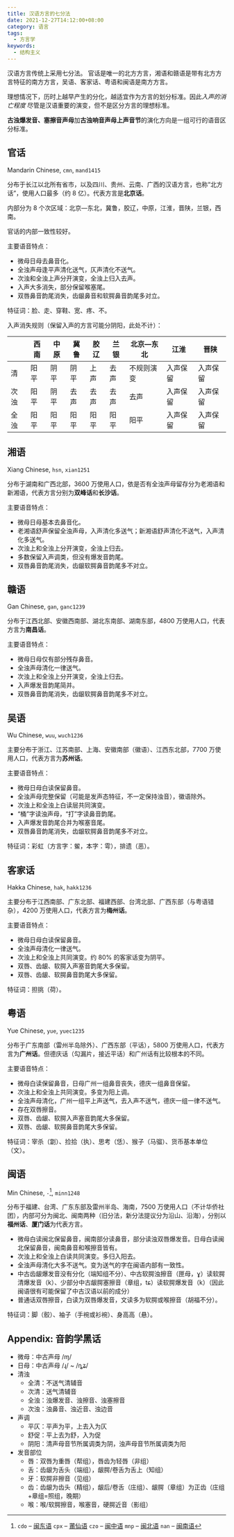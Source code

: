 ```yaml
---
title: 汉语方言的七分法
date: 2021-12-27T14:12:00+08:00
category: 语言
tags:
  - 方言学
keywords:
  - 结构主义
---
```


汉语方言传统上采用七分法。 官话是唯一的北方方言，湘语和赣语是带有北方方言特征的南方方言，吴语、客家话、粤语和闽语是南方方言。

<!-- more -->

理想情况下，历时上越早产生的分化，越适宜作为方言的划分标准。因此*入声的消亡程度* 尽管是汉语重要的演变，但不是区分方言的理想标准。

**古浊爆发音、塞擦音声母**加**古浊响音声母上声音节**的演化方向是一组可行的语音区分标准。

## 官话

Mandarin Chinese, `cmn`, `mand1415`

分布于长江以北所有省市，以及四川、贵州、云南、广西的汉语方言，也称“北方话”，使用人口最多（约 8 亿）。代表方言是**北京话**。

内部分为 8 个次区域：北京—东北，冀鲁，胶辽，中原，江淮，晋陕，兰银，西南。

官话的内部一致性较好。

主要语音特点：

- 微母日母去鼻音化。
- 全浊声母逢平声清化送气，仄声清化不送气。
- 次浊和全浊上声分开演变，全浊上归入去声。
- 入声大多消失，部分保留喉塞尾。
- 双唇鼻音韵尾消失，齿龈鼻音和软腭鼻音韵尾多对立。

特征词：脸、走、穿鞋、宽、疼、不。

入声消失规则（保留入声的方言可能分阴阳，此处不计）：

|      | 西南 | 中原 | 冀鲁 | 胶辽 | 兰银 | 北京—东北  | 江淮     | 晋陕     |
| ---- | ---- | ---- | ---- | ---- | ---- | ---------- | -------- | -------- |
| 清   | 阳平 | 阴平 | 阴平 | 上声 | 去声 | 不规则演变 | 入声保留 | 入声保留 |
| 次浊 | 阳平 | 阴平 | 去声 | 去声 | 去声 | 去声       | 入声保留 | 入声保留 |
| 全浊 | 阳平 | 阳平 | 阳平 | 阳平 | 阳平 | 阳平       | 入声保留 | 入声保留 |

## 湘语

Xiang Chinese, `hsn`, `xian1251`

分布于湖南和广西北部，3600 万使用人口，依是否有全浊声母留存分为老湘语和新湘语，代表方言分别为**双峰话**和**长沙话**。

主要语音特点：

- 微母日母基本去鼻音化。
- 老湘语舒声保留全浊声母，入声清化多送气；新湘语舒声清化不送气，入声清化多送气。
- 次浊上和全浊上分开演变，全浊上归去。
- 多数保留入声调类，但没有爆发音韵尾。
- 双唇鼻音韵尾消失，齿龈软腭鼻音韵尾多不对立。

## 赣语

Gan Chinese, `gan`, `ganc1239`

分布于江西北部、安徽西南部、湖北东南部、湖南东部，4800 万使用人口，代表方言为**南昌话**。

主要语音特点：

- 微母日母仅有部分残存鼻音。
- 全浊声母清化一律送气。
- 次浊上和全浊上分开演变，全浊上归去。
- 入声爆发音韵尾简并。
- 双唇鼻音韵尾消失，齿龈软腭鼻音韵尾多不对立。

## 吴语

Wu Chinese, `wuu`, `wuch1236`

主要分布于浙江、江苏南部、上海、安徽南部（徽语）、江西东北部，7700 万使用人口，代表方言为**苏州话**。

主要语音特点：

- 微母日母白读保留鼻音。
- 全浊声母完整保留（可能是发声态特征，不一定保持浊音），徽语除外。
- 次浊上和全浊上白读层共同演变。
- “桶”字读浊声母，“打”字读鼻音韵尾。
- 入声爆发音韵尾合并为喉塞音尾。
- 双唇鼻音韵尾消失，齿龈软腭鼻音韵尾多不对立。

特征词：彩虹（方言字：鲎，本字：雩），排遗（恶）。

## 客家话

Hakka Chinese, `hak`, `hakk1236`

主要分布于江西南部、广东北部、福建西部、台湾北部、广西东部（与粤语错杂），4200 万使用人口，代表方言为**梅州话**。

主要语音特点：

- 微母日母白读保留鼻音。
- 全浊声母清化一律送气。
- 次浊上和全浊上共同演变。约 80% 的客家话变为阴平。
- 双唇、齿龈、软腭入声塞音韵尾大多保留。
- 双唇、齿龈、软腭鼻音韵尾大多保留。

特征词：担挑（荷）。

## 粤语

Yue Chinese, `yue`, `yuec1235`

分布于广东南部（雷州半岛除外）、广西东部（平话），5800 万使用人口，代表方言为**广州话**。但德庆话（勾漏片，接近平话）和广州话有比较根本的不同。

主要语音特点：

- 微母白读保留鼻音，日母广州一组鼻音丧失，德庆一组鼻音保留。
- 次浊上和全浊上共同演变。多变为阳上调。
- 全浊声母清化，广州一组平上声送气，去入声不送气，德庆一组一律不送气。
- 存在双唇擦音。
- 双唇、齿龈、软腭入声塞音韵尾大多保留。
- 双唇、齿龈、软腭鼻音韵尾大多保留。

特征词：宰杀（劏）、捡拾（执）、思考（恁）、猴子（马骝）、货币基本单位（文）。

## 闽语

Min Chinese, `-`[^1], `minn1248`

分布于福建、台湾、广东东部及雷州半岛、海南，7500 万使用人口（不计华侨社团），内部可分为闽北、闽南两种（旧分法，新分法提议分为沿山、沿海），分别以**福州话**、**厦门话**为代表方言。

- 微母白读闽北保留鼻音，闽南部分读鼻音，部分读浊双唇爆发音。日母白读闽北保留鼻音，闽南鼻音和喉擦音皆有。
- 次浊上和全浊上白读共同演变。多归入阳去。
- 全浊声母清化大多不送气。变为送气的字在闽语内部有一致性。
- 中古齿龈爆发音没有分化（端知组不分）、中古软腭浊擦音（匣母，ɣ）读软腭清爆发音（k）、少部分中古龈腭塞擦音（章组，tɕ）读软腭爆发音（k）（因此闽语很有可能保留了中古汉语以前的成分）
- 普通话双唇擦音，白读为双唇爆发音，文读多为软腭或喉擦音（胡福不分）。

特征词：脚（骹）、袖子（手䘼或衫䘼）、身高高（悬）。

[^1]: `cdo` – [闽东语](https://zh.wikipedia.org/wiki/閩東語) `cpx` – [莆仙语](https://zh.wikipedia.org/wiki/莆仙语) `czo` – [闽中语](https://zh.wikipedia.org/wiki/閩中語) `mnp` – [闽北语](https://zh.wikipedia.org/wiki/閩北語) `nan` – [闽南语](https://zh.wikipedia.org/wiki/閩南語)

## Appendix: 音韵学黑话

- 微母：中古声母 /ɱ/
- 日母：中古声母 /ɻ/ ~ /ȵʑ/
- 清浊
  - 全清：不送气清辅音
  - 次清：送气清辅音
  - 全浊：浊爆发音、浊擦音、浊塞擦音
  - 次浊：浊鼻音、浊近音、浊边音
- 声调
  - 平仄：平声为平，上去入为仄
  - 舒促：平上去为舒，入为促
  - 阴阳：清声母音节所属调类为阴，浊声母音节所属调类为阳
- 发音部位
  - 唇：双唇为重唇（帮组），唇齿为轻唇（非组）
  - 舌：齿龈为舌头（端组），龈腭/卷舌为舌上（知组）
  - 牙：软腭非擦音（见组）
  - 齿：齿龈为齿头（精组），龈后/卷舌（庄组）、龈腭（章组）为正齿（庄组+章组=照组，晚期）
  - 喉：喉/软腭擦音，喉塞音，硬腭近音（影组）
